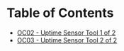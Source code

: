 # Table of Contents

- [OC02 - Uptime Sensor Tool 1 of 2](class02.py)
- [OC03 - Uptime Sensor Tool 2 of 2](class03.py)

